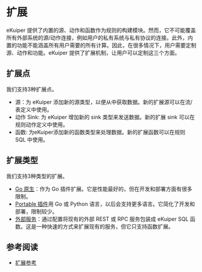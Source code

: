 # 扩展

eKuiper 提供了内置的源、动作和函数作为规则的构建模块。然而，它不可能覆盖所有外部系统的源/动作连接，例如用户的私有系统与私有协议的连接。此外，内置的功能不能涵盖所有用户需要的所有计算。因此，在很多情况下，用户需要定制源、动作和功能。eKuiper 提供了扩展机制，让用户可以定制这三个方面。

## 扩展点

我们支持3种扩展点。

- 源：为 eKuiper 添加新的源类型，以便从中获取数据。新的扩展源可以在流/表定义中使用。
- 动作 Sink: 为 eKuiper 增加新的 sink 类型来发送数据。新的扩展 sink 可以在规则动作定义中使用。
- 函数: 为eKuiper添加新的函数类型来处理数据。新的扩展函数可以在规则 SQL 中使用。

## 扩展类型

我们支持3种类型的扩展。

- [Go 原生](../extension/native/overview.md)：作为 Go 插件扩展。它是性能最好的，但在开发和部署方面有很多限制。
- [Portable 插件](../extension/portable/overview.md)用 Go 或 Python 语言，以后会支持更多语言。它简化了开发和部署，限制较少。
- [外部服务](../extension/external/external_func.md)：通过配置将现有的外部 REST 或 RPC 服务包装成 eKuiper SQL 函数。这是一种快速的方式来扩展现有的服务，但它只支持函数扩展。

## 参考阅读

- [扩展参考](../extension/overview.md)
